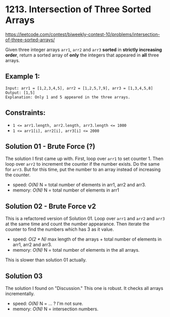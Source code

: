 # 1213. Intersection of Three Sorted Arrays

https://leetcode.com/contest/biweekly-contest-10/problems/intersection-of-three-sorted-arrays/

Given three integer arrays `arr1`, `arr2` and `arr3` **sorted** in **strictly increasing order**, return a sorted array of **only** the integers that appeared in **all** three arrays.

## Example 1:

```
Input: arr1 = [1,2,3,4,5], arr2 = [1,2,5,7,9], arr3 = [1,3,4,5,8]
Output: [1,5]
Explanation: Only 1 and 5 appeared in the three arrays.
```

## Constraints:

- `1 <= arr1.length, arr2.length, arr3.length <= 1000`
- `1 <= arr1[i], arr2[i], arr3[i] <= 2000`


## Solution 01 - Brute Force (?)

The solution I first came up with. First, loop over `arr1` to set counter 1. Then loop over `arr2` to increment the counter if the number exists. Do the same for `arr3`. But for this time, put the number to an array instead of increasing the counter.

- speed: _O(N)_ N = total number of elements in arr1, arr2 and arr3.
- memory: _O(N)_ N = total number of elements in arr1

## Solution 02 - Brute Force v2

This is a refactored version of Solution 01. Loop over `arr1` and `arr2` and `arr3` at the same time and count the number appearance. Then iterate the counter to find the numbers which has 3 as it value.

- speed: _O(2 * N)_ max length of the arrays + total number of elements in arr1, arr2 and arr3.
- memory: _O(N)_ N = total number of elements in the all arrays.

This is slower than solution 01 actually.

## Solution 03

The solution I found on "Discussion." This one is robust. It checks all arrays incrementally.

- speed: _O(N)_ N = ... ? I'm not sure.
- memory: _O(N)_ N = intersection numbers.